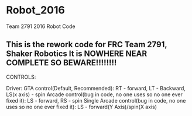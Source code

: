 # Robot_2016
Team 2791 2016 Robot Code

This is the rework code for FRC Team 2791, Shaker Robotics
It is NOWHERE NEAR COMPLETE SO BEWARE!!!!!!!!
------------------------------------------------------------
CONTROLS:

Driver:
    GTA control(Default, Recommended): RT - forward, LT - Backward, LS(x axis) - spin
    Arcade control(bug in code, no one uses so no one ever fixed it): LS - forward, RS - spin
    Single Arcade control(bug in code, no one uses so no one ever fixed it): LS - forward(Y Axis)/spin(X axis)

